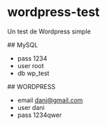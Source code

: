 # wordpress-test
Un test de Wordpress simple


## MySQL
- pass    1234
- user    root
- db      wp_test

## WORDPRESS
- email   dani@gmail.com
- user    dani
- pass    1234qwer
